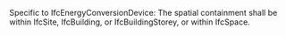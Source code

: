 Specific to IfcEnergyConversionDevice: The spatial containment shall be within IfcSite, IfcBuilding, or IfcBuildingStorey, or within IfcSpace.